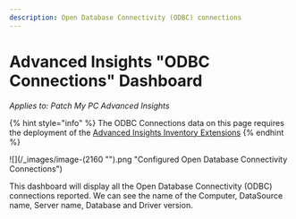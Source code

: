 ```yaml
---
description: Open Database Connectivity (ODBC) connections
---
```


# Advanced Insights "ODBC Connections" Dashboard

_Applies to: Patch My PC Advanced Insights_

{% hint style="info" %}
The ODBC Connections data on this page requires the deployment of the  [Advanced Insights Inventory Extensions](../../advanced-insights-inventory-extensions/)
{% endhint %}



![](/_images/image-(2160 "").png "Configured Open Database Connectivity Connections")

This dashboard will display all the Open Database Connectivity (ODBC) connections reported.  We can see the name of the Computer, DataSource name, Server name, Database and Driver version.